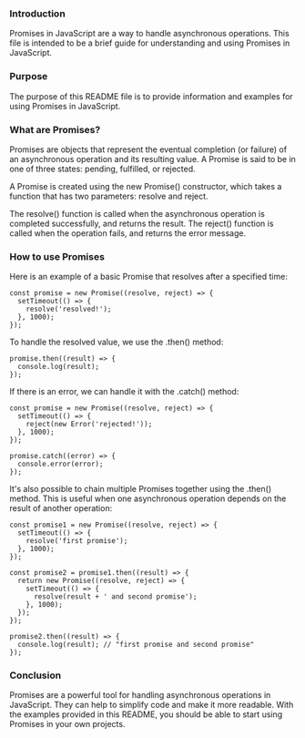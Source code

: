 ### Introduction
Promises in JavaScript are a way to handle asynchronous operations. This file is intended to be a brief guide for understanding and using Promises in JavaScript.

### Purpose
The purpose of this README file is to provide information and examples for using Promises in JavaScript.

### What are Promises?
Promises are objects that represent the eventual completion (or failure) of an asynchronous operation and its resulting value. A Promise is said to be in one of three states: pending, fulfilled, or rejected.

A Promise is created using the new Promise() constructor, which takes a function that has two parameters: resolve and reject.

The resolve() function is called when the asynchronous operation is completed successfully, and returns the result. The reject() function is called when the operation fails, and returns the error message.

### How to use Promises
Here is an example of a basic Promise that resolves after a specified time:

```
const promise = new Promise((resolve, reject) => {
  setTimeout(() => {
    resolve('resolved!');
  }, 1000);
});
```
To handle the resolved value, we use the .then() method:
```
promise.then((result) => {
  console.log(result);
});
```
If there is an error, we can handle it with the .catch() method:
```
const promise = new Promise((resolve, reject) => {
  setTimeout(() => {
    reject(new Error('rejected!'));
  }, 1000);
});

promise.catch((error) => {
  console.error(error);
});
```
It's also possible to chain multiple Promises together using the .then() method. This is useful when one asynchronous operation depends on the result of another operation:
```
const promise1 = new Promise((resolve, reject) => {
  setTimeout(() => {
    resolve('first promise');
  }, 1000);
});

const promise2 = promise1.then((result) => {
  return new Promise((resolve, reject) => {
    setTimeout(() => {
      resolve(result + ' and second promise');
    }, 1000);
  });
});

promise2.then((result) => {
  console.log(result); // "first promise and second promise"
});
```

### Conclusion
Promises are a powerful tool for handling asynchronous operations in JavaScript. They can help to simplify code and make it more readable. With the examples provided in this README, you should be able to start using Promises in your own projects.
